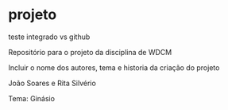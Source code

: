 # projeto
teste integrado vs github

Repositório para o projeto da disciplina de WDCM

Incluir o nome dos autores, tema e historia da criação do projeto

João Soares e Rita Silvério

Tema: Ginásio
